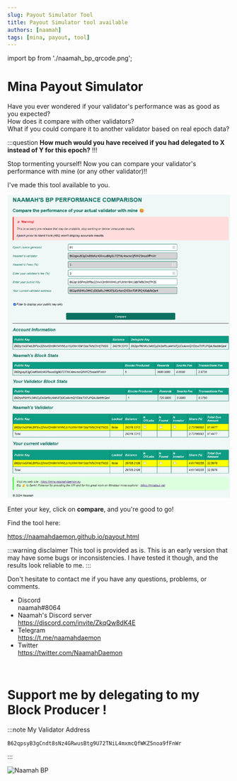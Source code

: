 ```yaml
---
slug: Payout Simulator Tool
title: Payout Simulator tool available
authors: [naamah]
tags: [mina, payout, tool]
---
```

import bp from './naamah_bp_qrcode.png';

# Mina Payout Simulator
Have you ever wondered if your validator's performance was as good as you expected?  
How does it compare with other validators?  
What if you could compare it to another validator based on real epoch data?  

:::question
**How much would you have received if you had delegated to X instead of Y for this epoch?**
!!!

Stop tormenting yourself! Now you can compare your validator's performance with mine (or any other validator)!!

I've made this tool available to you.

![Mina Payout Simulator](./payout-simulator.png)

Enter your key, click on **compare**, and you're good to go!

Find the tool here:

https://naamahdaemon.github.io/payout.html

:::warning disclaimer
This tool is provided as is.
This is an early version that may have some bugs or inconsistencies.
I have tested it though, and the results look reliable to me.
:::

Don't hesitate to contact me if you have any questions, problems, or comments.

* Discord  
naamah#8064  
* Naamah's Discord server  
https://discord.com/invite/ZkqQw8dK4E
* Telegram  
https://t.me/naamahdaemon
* Twitter  
https://twitter.com/NaamahDaemon

<br/>

# Support me by delegating to my Block Producer !

:::note My Validator Address 
```
B62qpsyB3gCndt8sNz4GRwusBtg9U72TNiL4mxmcQfWKZ5noa9fFnWr
```
:::

<div class="text--center">
<img src={bp} alt="Naamah BP" style={{width: 240}} />
</div>